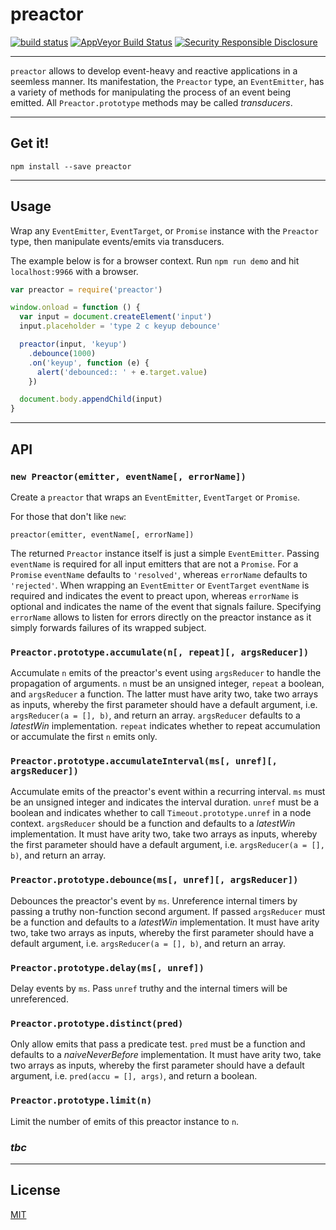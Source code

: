# preactor

[![build status](http://img.shields.io/travis/chiefbiiko/preactor.svg?style=flat)](http://travis-ci.org/chiefbiiko/preactor) [![AppVeyor Build Status](https://ci.appveyor.com/api/projects/status/github/chiefbiiko/preactor?branch=master&svg=true)](https://ci.appveyor.com/project/chiefbiiko/preactor) [![Security Responsible Disclosure](https://img.shields.io/badge/Security-Responsible%20Disclosure-yellow.svg)](./security.md)

***

`preactor` allows to develop event-heavy and reactive applications in a seemless manner. Its manifestation, the `Preactor` type, an `EventEmitter`, has a variety of methods for manipulating the process of an event being emitted. All `Preactor.prototype` methods may be called *transducers*.

***

## Get it!

```
npm install --save preactor
```

***

## Usage

Wrap any `EventEmitter`, `EventTarget`, or `Promise` instance with the `Preactor` type, then manipulate events/emits via transducers.

The example below is for a browser context. Run `npm run demo` and hit `localhost:9966` with a browser.

``` js
var preactor = require('preactor')

window.onload = function () {
  var input = document.createElement('input')
  input.placeholder = 'type 2 c keyup debounce'

  preactor(input, 'keyup')
    .debounce(1000)
    .on('keyup', function (e) {
      alert('debounced:: ' + e.target.value)
    })

  document.body.appendChild(input)
}
```

***

## API

### `new Preactor(emitter, eventName[, errorName])`

Create a `preactor` that wraps an `EventEmitter`, `EventTarget` or `Promise`.

For those that don't like `new`:

`preactor(emitter, eventName[, errorName])`

The returned `Preactor` instance itself is just a simple `EventEmitter`. Passing `eventName` is required for all input emitters that are not a `Promise`. For a `Promise` `eventName` defaults to `'resolved'`, whereas `errorName` defaults to `'rejected'`. When wrapping an `EventEmitter` or `EventTarget` `eventName` is required and indicates the event to preact upon, whereas `errorName` is optional and indicates the name of the event that signals failure. Specifying `errorName` allows to listen for errors directly on the preactor instance as it simply forwards failures of its wrapped subject.

### `Preactor.prototype.accumulate(n[, repeat][, argsReducer])`

Accumulate `n` emits of the preactor's event using `argsReducer` to handle the propagation of arguments. `n` must be an unsigned integer, `repeat` a boolean, and `argsReducer` a function. The latter must have arity two, take two arrays as inputs, whereby the first parameter should have a default argument, i.e. `argsReducer(a = [], b)`, and return an array. `argsReducer` defaults to a *latestWin* implementation. `repeat` indicates whether to repeat accumulation or accumulate the first `n` emits only.

### `Preactor.prototype.accumulateInterval(ms[, unref][, argsReducer])`

Accumulate emits of the preactor's event within a recurring interval. `ms` must be an unsigned integer and indicates the interval duration. `unref` must be a boolean and indicates whether to call `Timeout.prototype.unref` in a node context. `argsReducer` should be a function and defaults to a *latestWin* implementation. It must have arity two, take two arrays as inputs, whereby the first parameter should have a default argument, i.e. `argsReducer(a = [], b)`, and return an array.

### `Preactor.prototype.debounce(ms[, unref][, argsReducer])`

Debounces the preactor's event by `ms`. Unreference internal timers by passing a truthy non-function second argument. If passed `argsReducer` must be a function and defaults to a *latestWin* implementation. It must have arity two, take two arrays as inputs, whereby the first parameter should have a default argument, i.e. `argsReducer(a = [], b)`, and return an array.

### `Preactor.prototype.delay(ms[, unref])`

Delay events by `ms`. Pass `unref` truthy and the internal timers will be unreferenced.

### `Preactor.prototype.distinct(pred)`

Only allow emits that pass a predicate test. `pred` must be a function and defaults to a *naiveNeverBefore* implementation. It must have arity two, take two arrays as inputs, whereby the first parameter should have a default argument, i.e. `pred(accu = [], args)`, and return a boolean.

### `Preactor.prototype.limit(n)`

Limit the number of emits of this preactor instance to `n`.

### **_tbc_**

***

## License

[MIT](./license.md)
